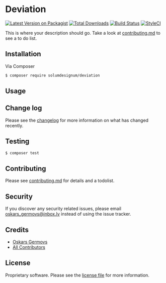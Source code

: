 # Deviation

[![Latest Version on Packagist][ico-version]][link-packagist]
[![Total Downloads][ico-downloads]][link-downloads]
[![Build Status][ico-travis]][link-travis]
[![StyleCI][ico-styleci]][link-styleci]

This is where your description should go. Take a look at [contributing.md](contributing.md) to see a to do list.

## Installation

Via Composer

``` bash
$ composer require solumdesignum/deviation
```

## Usage

## Change log

Please see the [changelog](changelog.md) for more information on what has changed recently.

## Testing

``` bash
$ composer test
```

## Contributing

Please see [contributing.md](contributing.md) for details and a todolist.

## Security

If you discover any security related issues, please email oskars_germovs@inbox.lv instead of using the issue tracker.

## Credits

- [Oskars Germovs][link-author]
- [All Contributors][link-contributors]

## License

Proprietary software. Please see the [license file](license.md) for more information.

[ico-version]: https://img.shields.io/packagist/v/solumdesignum/deviation.svg?style=flat-square
[ico-downloads]: https://img.shields.io/packagist/dt/solumdesignum/deviation.svg?style=flat-square
[ico-travis]: https://img.shields.io/travis/solumdesignum/deviation/master.svg?style=flat-square
[ico-styleci]: https://styleci.io/repos/12345678/shield

[link-packagist]: https://packagist.org/packages/solumdesignum/deviation
[link-downloads]: https://packagist.org/packages/solumdesignum/deviation
[link-travis]: https://travis-ci.org/solumdesignum/deviation
[link-styleci]: https://styleci.io/repos/12345678
[link-author]: https://github.com/solumdesignum
[link-contributors]: ../../contributors
